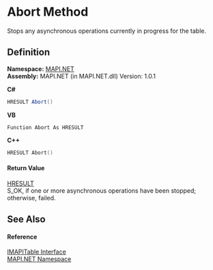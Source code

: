 # Abort Method


Stops any asynchronous operations currently in progress for the table.



## Definition
**Namespace:** <a href="N_MAPI_NET.md">MAPI.NET</a>  
**Assembly:** MAPI.NET (in MAPI.NET.dll) Version: 1.0.1

**C#**
``` C#
HRESULT Abort()
```
**VB**
``` VB
Function Abort As HRESULT
```
**C++**
``` C++
HRESULT Abort()
```



#### Return Value
<a href="T_MAPI_NET_HRESULT.md">HRESULT</a>  
S_OK, if one or more asynchronous operations have been stopped; otherwise, failed.

## See Also


#### Reference
<a href="T_MAPI_NET_IMAPITable.md">IMAPITable Interface</a>  
<a href="N_MAPI_NET.md">MAPI.NET Namespace</a>  
